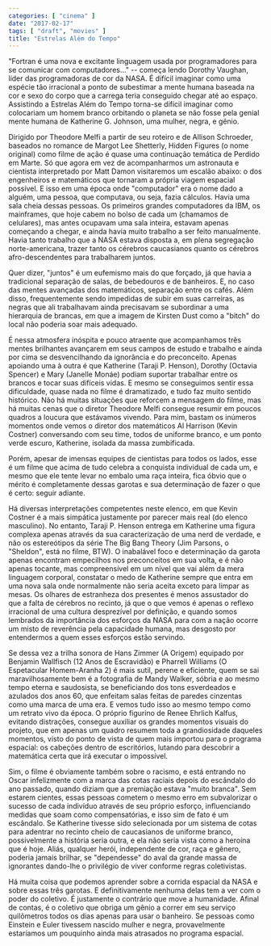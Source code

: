 ```yaml
---
categories: [ "cinema" ]
date: "2017-02-17"
tags: [ "draft", "movies" ]
title: "Estrelas Além do Tempo"
---
```

"Fortran é uma nova e excitante linguagem usada por programadores para
se comunicar com computadores..." -- começa lendo Dorothy Vaughan,
líder das programadoras de cor da NASA. É difícil imaginar como uma
espécie tão irracional a ponto de subestimar a mente humana baseada
na cor e sexo do corpo que a carrega teria conseguido chegar até ao
espaço. Assistindo a Estrelas Além do Tempo torna-se difícil imaginar
como colocariam um homem branco orbitando o planeta se não fosse pela
genial mente humana de Katherine G. Johnson, uma mulher, negra, e gênio.

Dirigido por Theodore Melfi a partir de seu roteiro e de Allison
Schroeder, baseados no romance de Margot Lee Shetterly, Hidden Figures
(o nome original) como filme de ação é quase uma continuação
temática de Perdido em Marte. Só que agora em vez de acompanharmos
um astronauta e cientista interpretado por Matt Damon visitaremos um
escalão abaixo: o dos engenheiros e matemáticos que tornaram a própria
viagem espacial possível. E isso em uma época onde "computador"
era o nome dado a alguém, uma pessoa, que computava, ou seja, fazia
cálculos. Havia uma sala cheia dessas pessoas. Os primeiros grandes
computadores da IBM, os mainframes, que hoje cabem no bolso de cada um
(chamamos de celulares), mas antes ocupavam uma sala inteira, estavam
apenas começando a chegar, e ainda havia muito trabalho a ser feito
manualmente. Havia tanto trabalho que a NASA estava disposta a, em plena
segregação norte-americana, trazer tanto os cérebros caucasianos
quanto os cérebros afro-descendentes para trabalharem juntos.

Quer dizer, "juntos" é um eufemismo mais do que forçado, já que havia
a tradicional separação de salas, de bebedouros e de banheiros. E,
no caso das mentes avançadas dos matemáticos, separação entre os
cafés. Além disso, frequentemente sendo impedidas de subir em suas
carreiras, as negras que ali trabalhavam ainda precisavam se subordinar
a uma hierarquia de brancas, em que a imagem de Kirsten Dust como a
"bitch" do local não poderia soar mais adequado.

É nessa atmosfera inóspita e pouco atraente que acompanhamos três
mentes brilhantes avançarem em seus campos de estudo e trabalho e ainda
por cima se desvencilhando da ignorância e do preconceito. Apenas
apoiando uma à outra é que Katherine (Taraji P. Henson), Dorothy
(Octavia Spencer) e Mary (Janelle Monáe) podiam suportar trabalhar entre
os brancos e tocar suas difíceis vidas. E mesmo se conseguimos sentir
essa dificuldade, quase nada no filme é dramatizado, e tudo faz muito
sentido histórico. Não há muitas situações que reforcem a mensagem
do filme, mas há muitas cenas que o diretor Theodore Melfi consegue
resumir em poucos quadros a loucura que estávamos vivendo. Para mim,
bastam os inúmeros momentos onde vemos o diretor dos matemáticos Al
Harrison (Kevin Costner) conversando com seu time, todos de uniforme
branco, e um ponto verde escuro, Katherine, isolada da massa zumbificada.

Porém, apesar de imensas equipes de cientistas para todos os lados, esse
é um filme que acima de tudo celebra a conquista individual de cada um,
e mesmo que ele tente levar no embalo uma raça inteira, fica óbvio
que o mérito é completamente dessas garotas e sua determinação de
fazer o que é certo: seguir adiante.

Há diversas interpretações competentes neste elenco, em que Kevin
Costner é a mais simpática justamente por parecer mais real (do elenco
masculino). No entanto, Taraji P. Henson entrega em Katherine uma figura
complexa apenas através da sua caracterização de uma nerd de verdade,
e não os estereótipos da série The Big Bang Theory (Jim Parsons, o
"Sheldon", está no filme, BTW). O inabalável foco e determinação da
garota apenas encontram empecilhos nos preconceitos em sua volta, e é
não apenas tocante, mas compreensível em um nível que vai além da
mera linguagem corporal, constatar o medo de Katherine sempre que entra
em uma nova sala onde normalmente não seria aceita exceto para limpar
as mesas. Os olhares de estranheza dos presentes é menos assustador
do que a falta de cérebros no recinto, já que o que vemos é apenas o
reflexo irracional de uma cultura desprezível por definição, e quando
somos lembrados da importância dos esforços da NASA para com a nação
ocorre um misto de reverência pela capacidade humana, mas desgosto por
entendermos a quem esses esforços estão servindo.

Se dessa vez a trilha sonora de Hans Zimmer (A Origem) equipado por
Benjamin Wallfisch (12 Anos de Escravidão) e Pharrell Williams (O
Espetacular Homem-Aranha 2) é mais sutil, perene e eficiente, quem se
sai maravilhosamente bem é a fotografia de Mandy Walker, sóbria e ao
mesmo tempo eterna e saudosista, se beneficiando dos tons esverdeados e
azulados dos anos 60, que enfeitam salas feitas de paredes cinzentas como
uma marca de uma era. E vemos tudo isso ao mesmo tempo como um retrato
vivo da época. O próprio figurino de Renee Ehrlich Kalfus, evitando
distrações, consegue auxiliar os grandes momentos visuais do projeto,
que em apenas um quadro resumem toda a grandiosidade daqueles momentos,
visto do ponto de vista de quem mais importou para o programa espacial:
os cabeções dentro de escritórios, lutando para descobrir a matemática
certa que irá executar o impossível.

Sim, o filme é obviamente também sobre o racismo, e está entrando no
Oscar infelizmente com a marca das cotas raciais depois do escândalo do
ano passado, quando diziam que a premiação estava "muito branca". Sem
estarem cientes, essas pessoas cometem o mesmo erro em subvalorizar
o sucesso de cada indivíduo através de seu próprio esforço,
influenciando medidas que soam como compensatórias, e isso sim de fato
é um escândalo. Se Katherine tivesse sido selecionada por um sistema de
cotas para adentrar no recinto cheio de caucasianos de uniforme branco,
possivelmente a história seria outra, e ela não seria vista como a
heroína que é hoje. Aliás, qualquer herói, independente de cor,
raça e gênero, poderia jamais brilhar, se "dependesse" do aval da
grande massa de ignorantes dando-lhe o privilégio de viver conforme
regras coletivistas.

Há muita coisa que podemos aprender sobre a corrida espacial da NASA
e sobre essas três garotas. E definitivamente nenhuma delas tem a
ver com o poder do coletivo. É justamente o contrário que move a
humanidade. Afinal de contas, é o coletivo que obriga um gênio a
correr em seu serviço quilômetros todos os dias apenas para usar o
banheiro. Se pessoas como Einstein e Euler tivessem nascido mulher e
negra, provavelmente estaríamos um pouquinho ainda mais atrasados no
programa espacial.
